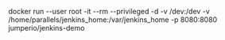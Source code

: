 docker run --user root -it --rm --privileged -d -v /dev:/dev -v /home/parallels/jenkins_home:/var/jenkins_home -p 8080:8080 jumperio/jenkins-demo

